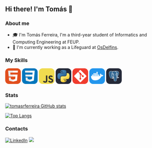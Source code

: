 ## Hi there! I'm Tomás 👋


### About me

- 🎓 I'm Tomás Ferreira, I'm a third-year student of Informatics and Computing Engineering at FEUP.
- 🔬 I'm currently working as a Lifeguard at [OsDelfins](https://www.ans-delfins.com/).



### My Skills

<p>
  <img src="https://raw.githubusercontent.com/tandpfun/skill-icons/main/icons/HTML.svg" width="50" height="50" alt="HTML5" />
  <img src="https://raw.githubusercontent.com/tandpfun/skill-icons/main/icons/CSS.svg" width="50" height="50" alt="CSS3" />
  <img src="https://raw.githubusercontent.com/tandpfun/skill-icons/main/icons/JavaScript.svg" width="50" height="50" alt="JavaScript" />
  <img src="https://raw.githubusercontent.com/tandpfun/skill-icons/main/icons/Python-Dark.svg" width="50" height="50" alt="Python" />
  <img src="https://raw.githubusercontent.com/tandpfun/skill-icons/main/icons/Git.svg" width="50" height="50" alt="Git" />
  <img src="https://raw.githubusercontent.com/tandpfun/skill-icons/main/icons/Docker.svg" width="50" height="50" alt="Docker" />
  <img src="https://raw.githubusercontent.com/tandpfun/skill-icons/main/icons/PostgreSQL-Dark.svg" width="50" height="50" alt="PostgreSQL" />
</p>




### Stats 
 
[![tomasrferreira GitHub stats](https://github-readme-stats.vercel.app/api?username=tomasrferreira&count_private=true&include_all_commits=true&show_icons=true&hide=issues&theme=tokyonight&cache_seconds=0)](https://github.com/anuraghazra/github-readme-stats)

[![Top Langs](https://github-readme-stats.vercel.app/api/top-langs/?username=tomasrferreira&layout=compact&theme=tokyonight&langs_count=8&exclude_repo=TRABALHO-2_DA&hide=Makefile,CMake)](https://github.com/anuraghazra/github-readme-stats)

 
### Contacts

[![LinkedIn](https://img.shields.io/badge/LinkedIn-0077B5?style=for-the-badge&logo=linkedin&logoColor=white)](https://www.linkedin.com/in/tomasgrferreira/)
<a style="text-decoration: none;" href="mailto:tomas.r.ferreira@hotmail.com"><img src="https://img.shields.io/badge/Outlook-0078D4?style=for-the-badge&logo=Microsoft-Outlook&logoColor=white" /></a>
